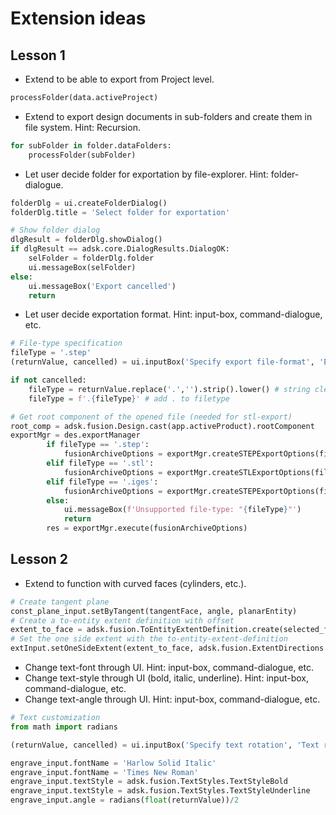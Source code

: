 # Extension ideas

## Lesson 1

- Extend to be able to export from Project level.

```python
processFolder(data.activeProject)
```

- Extend to export design documents in sub-folders and create them in file system. Hint: Recursion.

```python
for subFolder in folder.dataFolders:
    processFolder(subFolder)
```

- Let user decide folder for exportation by file-explorer. Hint: folder-dialogue.

```python
folderDlg = ui.createFolderDialog()
folderDlg.title = 'Select folder for exportation' 

# Show folder dialog
dlgResult = folderDlg.showDialog()
if dlgResult == adsk.core.DialogResults.DialogOK:
    selFolder = folderDlg.folder
    ui.messageBox(selFolder)
else:
    ui.messageBox('Export cancelled')
    return
```

- Let user decide exportation format. Hint: input-box, command-dialogue, etc.

```python
# File-type specification
fileType = '.step'
(returnValue, cancelled) = ui.inputBox('Specify export file-format', 'Export file-format', 'step')

if not cancelled:
    fileType = returnValue.replace('.','').strip().lower() # string cleanup
    fileType = f'.{fileType}' # add . to filetype

# Get root component of the opened file (needed for stl-export)
root_comp = adsk.fusion.Design.cast(app.activeProduct).rootComponent
exportMgr = des.exportManager
        if fileType == '.step':
            fusionArchiveOptions = exportMgr.createSTEPExportOptions(filePath + doc.name + fileType)
        elif fileType == '.stl':
            fusionArchiveOptions = exportMgr.createSTLExportOptions(filePath + doc.name + fileType)       
        elif fileType == '.iges':
            fusionArchiveOptions = exportMgr.createSTEPExportOptions(filePath + doc.name + fileType)
        else:
            ui.messageBox(f'Unsupported file-type: "{fileType}"')
            return
        res = exportMgr.execute(fusionArchiveOptions)
```

## Lesson 2

- Extend to function with curved faces (cylinders, etc.).

```python
# Create tangent plane
const_plane_input.setByTangent(tangentFace, angle, planarEntity)
# Create a to-entity extent definition with offset
extent_to_face = adsk.fusion.ToEntityExtentDefinition.create(selected_face.body, True, adsk.core.ValueInput.createByReal(-0.02))
# Set the one side extent with the to-entity-extent-definition
extInput.setOneSideExtent(extent_to_face, adsk.fusion.ExtentDirections.PositiveExtentDirection)
```

- Change text-font through UI. Hint: input-box, command-dialogue, etc.
- Change text-style through UI (bold, italic, underline). Hint: input-box, command-dialogue, etc.
- Change text-angle through UI. Hint: input-box, command-dialogue, etc.

```python
# Text customization
from math import radians

(returnValue, cancelled) = ui.inputBox('Specify text rotation', 'Text rotation', '180')

engrave_input.fontName = 'Harlow Solid Italic'
engrave_input.fontName = 'Times New Roman'
engrave_input.textStyle = adsk.fusion.TextStyles.TextStyleBold
engrave_input.textStyle = adsk.fusion.TextStyles.TextStyleUnderline
engrave_input.angle = radians(float(returnValue))/2
```
